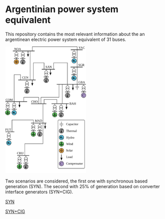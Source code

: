 # Argentinian power system equivalent

This repository contains the most relevant information about the an argentinean electric power system equivalent of 31 buses.


  <img  height="400.0" src="https://github.com/jmmauricio/arg_31bus_vsg/blob/master/figs/unifilar_v2.svg">

Two scenarios are considered, the first one with synchronous based generation (SYN). The second with 25% of generation based on converter interface generators (SYN+CIG).

[SYN](https://github.com/jmmauricio/arg_31bus_vsg/blob/master/data_syn.md)

[SYN+CIG](https://github.com/jmmauricio/arg_31bus_vsg/blob/master/data_cig.dat)

